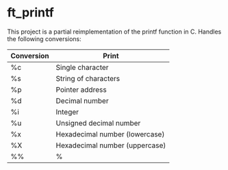 # ft_printf
This project is a partial reimplementation of the printf function in C. Handles the following conversions:

| Conversion | Print |
| ------------------- | -------------------- |
| %c | Single character |
| %s | String of characters |
| %p | Pointer address |
| %d | Decimal number |
| %i | Integer |
| %u | Unsigned decimal number |
| %x | Hexadecimal number (lowercase) |
| %X | Hexadecimal number (uppercase) |
| %% | % |
